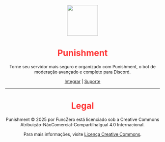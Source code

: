 <div align="center">
  <img src="https://github.com/funczero/Punishment/raw/9d93f0beaceb7ce1c9358abbd7c00354794d374d/src/data/logo-punishment.png" width="100">

  <h1 style="color:#fe3838;">Punishment</h1>  

  <p>Torne seu servidor mais seguro e organizado com Punishment, o bot de moderação avançado e completo para Discord.</p>

  <p>
    <a href="https://discord.com/oauth2/authorize?client_id=1155843839932764253&permissions=8&integration_type=0&scope=bot+applications.commands">Integrar</a> | 
    <a href="https://discord.gg/p4ANxp5TKf">Suporte</a>
  </p>
</div>

---

<div align="center">
  <h1 style="color:#fe3838;">Legal</h1>

  <p>Punishment © 2025 por FuncZero está licenciado sob a Creative Commons Atribuição-NãoComercial-CompartilhaIgual 4.0 Internacional.</p>  
  <p>Para mais informações, visite <a href="https://creativecommons.org/licenses/by-nc-sa/4.0/legalcode.pt">Licença Creative Commons</a>.</p>
</div>
